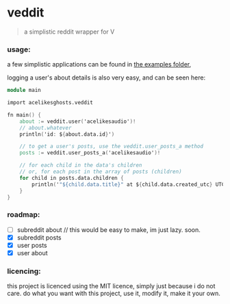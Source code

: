 # veddit
> a simplistic reddit wrapper for V

### usage:
a few simplistic applications can be found in [the examples folder](./examples),


logging a user's about details is also very easy, and can be seen here:
```v
module main

import acelikesghosts.veddit

fn main() {
    about := veddit.user('acelikesaudio')!
    // about.whatever
    println('id: ${about.data.id}')

    // to get a user's posts, use the veddit.user_posts_a method
    posts := veddit.user_posts_a('acelikesaudio')!

    // for each child in the data's children
    // or, for each post in the array of posts (children)
    for child in posts.data.children {
        println('"${child.data.title}" at ${child.data.created_utc} UTC (${child.data.permalink})')
    }
}
```

### roadmap:
- [ ] subreddit about // this would be easy to make, im just lazy. soon.
- [x] subreddit posts
- [x] user posts
- [x] user about

### licencing:
this project is licenced using the MIT licence, simply just because i do not care.
do what you want with this project, use it, modify it, make it your own.

